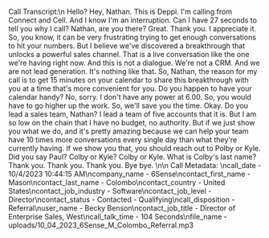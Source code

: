Call Transcript:\n Hello? Hey, Nathan. This is Deppi. I'm calling from Connect and Cell. And I know I'm an interruption. Can I have 27 seconds to tell you why I call? Nathan, are you there? Great. Thank you. I appreciate it. So, you know, it can be very frustrating trying to get enough conversations to hit your numbers. But I believe we've discovered a breakthrough that unlocks a powerful sales channel. That is a live conversation like the one we're having right now. And this is not a dialogue. We're not a CRM. And we are not lead generation. It's nothing like that. So, Nathan, the reason for my call is to get 15 minutes on your calendar to share this breakthrough with you at a time that's more convenient for you. Do you happen to have your calendar handy? No, sorry. I don't have any power at 6.00. So, you would have to go higher up the work. So, we'll save you the time. Okay. Do you lead a sales team, Nathan? I lead a team of five accounts that it is. But I am so low on the chain that I have no budget, no authority. But if we just show you what we do, and it's pretty amazing because we can help your team have 10 times more conversations every single day than what they're currently having. If we show you that, you should reach out to Polby or Kyle. Did you say Paul? Colby or Kyle? Colby or Kyle. What is Colby's last name? Thank you. Thank you. Thank you. Bye bye. \n\n Call Metadata: \ncall_date - 10/4/2023 10:44:15 AM\ncompany_name - 6Sense\ncontact_first_name - Mason\ncontact_last_name - Colombo\ncontact_country - United States\ncontact_job_industry - Software\ncontact_job_level - Director\ncontact_status - Contacted - Qualifying\ncall_disposition - Referral\nuser_name - Becky Benson\ncontact_job_title - Director of Enterprise Sales, West\ncall_talk_time - 104 Seconds\nfile_name - uploads/10_04_2023_6Sense_M_Colombo_Referral.mp3
